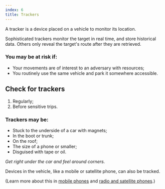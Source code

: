 ```yaml
---
index: 6
title: Trackers
---
```

A tracker is a device placed on a vehicle to monitor its location.

Sophisticated trackers monitor the target in real time, and store historical data. Others only reveal the target's route after they are retrieved.

### You may be at risk if:

*	Your movements are of interest to an adversary with resources;
*	You routinely use the same vehicle and park it somewhere accessible. 

## Check for trackers

1. Regularly;
2. Before sensitive trips.

### Trackers may be: 

*	Stuck to the underside of a car with magnets; 
*	In the boot or trunk;
*	On the roof;
*	The size of a phone or smaller;
*	Disguised with tape or oil.

_Get right under the car and feel around corners._

Devices in the vehicle, like a mobile or satellite phone, can also be tracked. 

(Learn more about this in [mobile phones](umbrella://communications/mobile-phones/beginner) and [radio and satellite phones](umbrella://communications/radios-and-satellite-phones/advanced).)